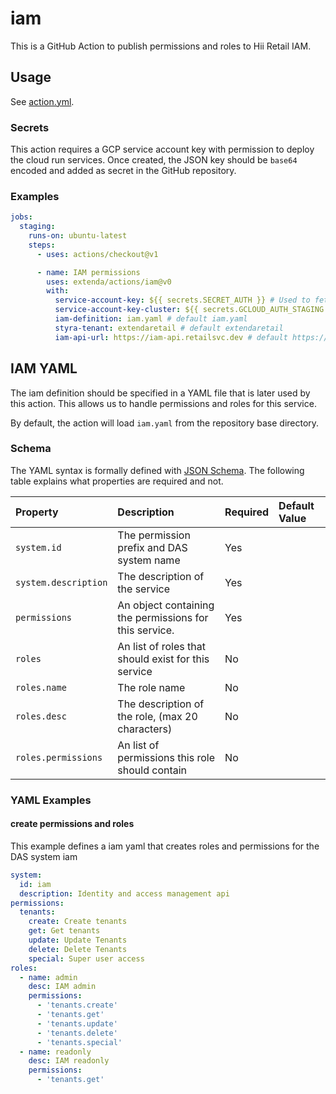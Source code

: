 # iam

This is a GitHub Action to publish permissions and roles to Hii Retail IAM.

## Usage

See [action.yml](action.yml).

### Secrets

This action requires a GCP service account key with permission to deploy the cloud run services.
Once created, the JSON key should be `base64` encoded and added as secret in the GitHub repository.

### Examples

```yaml
jobs:
  staging:
    runs-on: ubuntu-latest
    steps:
      - uses: actions/checkout@v1

      - name: IAM permissions
        uses: extenda/actions/iam@v0
        with:
          service-account-key: ${{ secrets.SECRET_AUTH }} # Used to fetch required credentials from secrets (required)
          service-account-key-cluster: ${{ secrets.GCLOUD_AUTH_STAGING }} # Used to configure and create DAS-system on the correct cluster/environment (required)
          iam-definition: iam.yaml # default iam.yaml
          styra-tenant: extendaretail # default extendaretail
          iam-api-url: https://iam-api.retailsvc.dev # default https://iam-api.retailsvc. (dev for staging, com for prod)

```

## IAM YAML

The iam definition should be specified in a YAML file that is later used by this action. This allows us to handle
permissions and roles for this service.

By default, the action will load `iam.yaml` from the repository base directory.

### Schema

The YAML syntax is formally defined with [JSON Schema](src/iam-schema.js). The following table explains what
properties are required and not.

| Property                   | Description                                                                                                                                                       | Required | Default Value |
|:---------------------------|:------------------------------------------------------------------------------------------------------------------------------------------------------------------|:---------|:--------------|
| `system.id`                     | The permission prefix and DAS system name                                                                                                                                                 | Yes      |               |
| `system.description`                   | The description of the service                                                                                                      | Yes      |               |
| `permissions`                      | An object containing the permissions for this service.                             | Yes      |               |
| `roles`              | An list of roles that should exist for this service                                        | No       |         |
| `roles.name`            | The role name                                                          | No       |          |
| `roles.desc` | The description of the role, (max 20 characters)       | No             |
| `roles.permissions`             | An list of permissions this role should contain                                                                                 | No       |       |

### YAML Examples

#### create permissions and roles

This example defines a iam yaml that creates roles and permissions
for the DAS system iam
```yaml
system:
  id: iam
  description: Identity and access management api
permissions:
  tenants:
    create: Create tenants
    get: Get tenants
    update: Update Tenants
    delete: Delete Tenants
    special: Super user access
roles:
  - name: admin
    desc: IAM admin
    permissions:
      - 'tenants.create'
      - 'tenants.get'
      - 'tenants.update'
      - 'tenants.delete'
      - 'tenants.special'
  - name: readonly
    desc: IAM readonly
    permissions:
      - 'tenants.get'

```